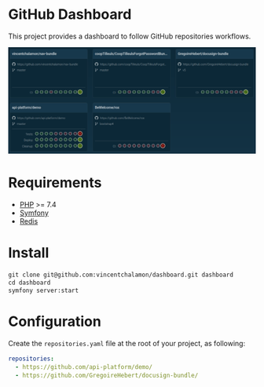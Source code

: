 # GitHub Dashboard

This project provides a dashboard to follow GitHub repositories workflows.

![Dashboard](doc/dashboard.png)

# Requirements

- [PHP](https://www.php.net/) >= 7.4
- [Symfony](https://symfony.com/download)
- [Redis](https://redis.io/)

# Install

```shell
git clone git@github.com:vincentchalamon/dashboard.git dashboard
cd dashboard
symfony server:start
```

# Configuration

Create the `repositories.yaml` file at the root of your project, as following:

```yaml
repositories:
  - https://github.com/api-platform/demo/
  - https://github.com/GregoireHebert/docusign-bundle/
```
